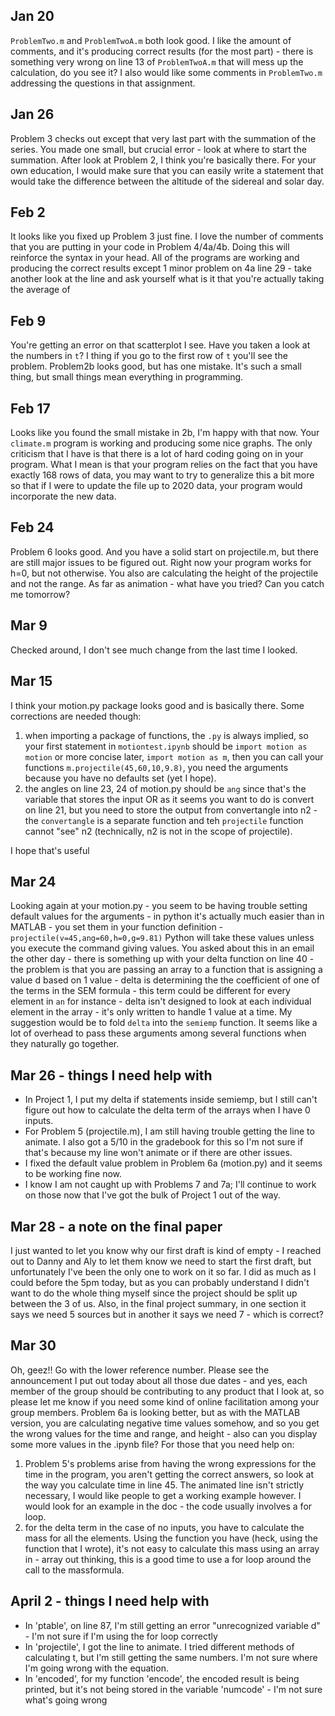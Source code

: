## Jan 20
`ProblemTwo.m` and `ProblemTwoA.m` both look good. I like the amount of comments, and it's producing correct results (for the most part) - there is something very wrong on line 13 of `ProblemTwoA.m` that will mess up the calculation, do you see it? I also would like some comments in `ProblemTwo.m` addressing the questions in that assignment.

## Jan 26
Problem 3 checks out except that very last part with the summation of the series. You made one small, but crucial error - look at where to start the summation. After look at Problem 2, I think you're basically there. For your own education, I would make sure that you can easily write a statement that would take the difference between the altitude of the sidereal and solar day.

## Feb 2
It looks like you fixed up Problem 3 just fine. I love the number of comments that you are putting in your code in Problem 4/4a/4b. Doing this will reinforce the syntax in your head. All of the programs are working and producing the correct results except 1 minor problem on 4a line 29 - take another look at the line and ask yourself what is it that you're actually taking the average of

## Feb 9
You're getting an error on that scatterplot I see. Have you taken a look at the numbers in `t`? I thing if you go to the first row of `t` you'll see the problem. Problem2b looks good, but has one mistake. It's such a small thing, but small things mean everything in programming.

## Feb 17
Looks like you found the small mistake in 2b, I'm happy with that now. Your `climate.m` program is working and producing some nice graphs. The only criticism that I have is that there is a lot of hard coding going on in your program. What I mean is that your program relies on the fact that you have exactly 168 rows of data, you may want to try to generalize this a bit more so that if I were to update the file up to 2020 data, your program would incorporate the new data.

## Feb 24
Problem 6 looks good. And you have a solid start on projectile.m, but there are still major issues to be figured out. Right now your program works for h=0, but not otherwise. You also are calculating the height of the projectile and not the range. As far as animation - what have you tried? Can you catch me tomorrow?

## Mar 9
Checked around, I don't see much change from the last time I looked.
## Mar 15
I think your motion.py package looks good and is basically there. Some corrections are needed though:
1) when importing a package of functions, the `.py` is always implied, so your first statement in `motiontest.ipynb` should be `import motion as motion` or more concise later, `import motion as m`, then you can call your functions `m.projectile(45,60,10,9.8)`, you need the arguments because you have no defaults set (yet I hope). 
2) the angles on line 23, 24 of motion.py should be `ang` since that's the variable that stores the input OR as it seems you want to do is convert on line 21, but you need to store the output from convertangle into n2 - the `convertangle` is a separate function and teh `projectile` function cannot "see" n2 (technically, n2 is not in the scope of projectile).

I hope that's useful

## Mar 24
Looking again at your motion.py - you seem to be having trouble setting default values for the arguments - in python it's actually much easier than in MATLAB - you set them in your function definition - `projectile(v=45,ang=60,h=0,g=9.81)` Python will take these values unless you execute the command giving values.
You asked about this in an email the other day - there is something up with your delta function on line 40 - the problem is that you are passing an array to a function that is assigning a value d based on 1 value - delta is determining the the coefficient of one of the terms in the SEM formula - this term could be different for every element in `an` for instance - delta isn't designed to look at each individual element in the array - it's only written to handle 1 value at a time. My suggestion would be to fold `delta` into the `semiemp` function. It seems like a lot of overhead to pass these arguments among several functions when they naturally go together.

## Mar 26 - things I need help with
- In Project 1, I put my delta if statements inside semiemp, but I still can't figure out how to calculate the delta term of the arrays when I have 0 inputs.
- For Problem 5 (projectile.m), I am still having trouble getting the line to animate. I also got a 5/10 in the gradebook for this so I'm not sure if that's because my line won't animate or if there are other issues.
- I fixed the default value problem in Problem 6a (motion.py) and it seems to be working fine now.
- I know I am not caught up with Problems 7 and 7a; I'll continue to work on those now that I've got the bulk of Project 1 out of the way.

## Mar 28 - a note on the final paper
I just wanted to let you know why our first draft is kind of empty - I reached out to Danny and Aly to let them know we need to start the first draft, but unfortunately I've been the only one to work on it so far. I did as much as I could before the 5pm today, but as you can probably understand I didn't want to do the whole thing myself since the project should be split up between the 3 of us.
Also, in the final project summary, in one section it says we need 5 sources but in another it says we need 7 - which is correct?

## Mar 30
Oh, geez!! Go with the lower reference number.
Please see the announcement I put out today about all those due dates - and yes, each member of the group should be contributing to any product that I look at, so please let me know if you need some kind of online facilitation among your group members. 
Problem 6a is looking better, but as with the MATLAB version, you are calculating negative time values somehow, and so you get the wrong values for the time and range, and height - also can you display some more values in the .ipynb file?
For those that you need help on:
1) Problem 5's problems arise from having the wrong expressions for the time in the program, you aren't getting the correct answers, so look at the way you calculate time in line 45. The animated line isn't strictly necessary, I would like people to get a working example however. I would look for an example in the doc - the code usually involves a for loop.
2) for the delta term in the case of no inputs, you have to calculate the mass for all the elements. Using the function you have (heck, using the function that I wrote), it's not easy to calculate this mass using an array in - array out thinking, this is a good time to use a for loop around the call to the massformula.

## April 2 - things I need help with
- In 'ptable', on line 87, I'm still getting an error "unrecognized variable d" - I'm not sure if I'm using the for loop correctly
- In 'projectile', I got the line to animate. I tried different methods of calculating t, but I'm still getting the same numbers. I'm not sure where I'm going wrong with the equation.
- In 'encoded', for my function 'encode', the encoded result is being printed, but it's not being stored in the variable 'numcode' - I'm not sure what's going wrong